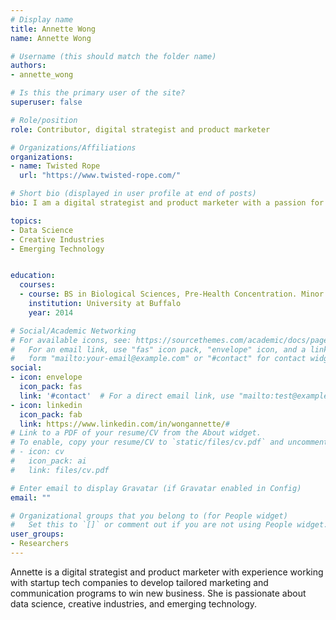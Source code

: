 ```yaml
---
# Display name
title: Annette Wong
name: Annette Wong

# Username (this should match the folder name)
authors:
- annette_wong

# Is this the primary user of the site?
superuser: false

# Role/position
role: Contributor, digital strategist and product marketer

# Organizations/Affiliations
organizations:
- name: Twisted Rope
  url: "https://www.twisted-rope.com/"

# Short bio (displayed in user profile at end of posts)
bio: I am a digital strategist and product marketer with a passion for data science, creative industries, and emerging technology.

topics:
- Data Science
- Creative Industries
- Emerging Technology


education:
  courses:
  - course: BS in Biological Sciences, Pre-Health Concentration. Minor in Pharmacology and Toxicology
    institution: University at Buffalo
    year: 2014

# Social/Academic Networking
# For available icons, see: https://sourcethemes.com/academic/docs/page-builder/#icons
#   For an email link, use "fas" icon pack, "envelope" icon, and a link in the
#   form "mailto:your-email@example.com" or "#contact" for contact widget.
social:
- icon: envelope
  icon_pack: fas
  link: '#contact'  # For a direct email link, use "mailto:test@example.org".
- icon: linkedin
  icon_pack: fab
  link: https://www.linkedin.com/in/wongannette/#
# Link to a PDF of your resume/CV from the About widget.
# To enable, copy your resume/CV to `static/files/cv.pdf` and uncomment the lines below.
# - icon: cv
#   icon_pack: ai
#   link: files/cv.pdf

# Enter email to display Gravatar (if Gravatar enabled in Config)
email: ""

# Organizational groups that you belong to (for People widget)
#   Set this to `[]` or comment out if you are not using People widget.
user_groups:
- Researchers
---
```


Annette is a digital strategist and product marketer with experience working with startup tech companies to develop tailored marketing and communication programs to win new business. She is passionate about data science, creative industries, and emerging technology.
